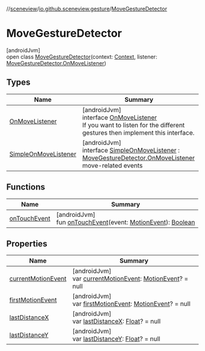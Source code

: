 //[sceneview](../../../index.md)/[io.github.sceneview.gesture](../index.md)/[MoveGestureDetector](index.md)

# MoveGestureDetector

[androidJvm]\
open class [MoveGestureDetector](index.md)(context: [Context](https://developer.android.com/reference/kotlin/android/content/Context.html), listener: [MoveGestureDetector.OnMoveListener](-on-move-listener/index.md))

## Types

| Name | Summary |
|---|---|
| [OnMoveListener](-on-move-listener/index.md) | [androidJvm]<br>interface [OnMoveListener](-on-move-listener/index.md)<br>If you want to listen for the different gestures then implement this interface. |
| [SimpleOnMoveListener](-simple-on-move-listener/index.md) | [androidJvm]<br>interface [SimpleOnMoveListener](-simple-on-move-listener/index.md) : [MoveGestureDetector.OnMoveListener](-on-move-listener/index.md)<br>move-related events |

## Functions

| Name | Summary |
|---|---|
| [onTouchEvent](on-touch-event.md) | [androidJvm]<br>fun [onTouchEvent](on-touch-event.md)(event: [MotionEvent](https://developer.android.com/reference/kotlin/android/view/MotionEvent.html)): [Boolean](https://kotlinlang.org/api/latest/jvm/stdlib/kotlin/-boolean/index.html) |

## Properties

| Name | Summary |
|---|---|
| [currentMotionEvent](current-motion-event.md) | [androidJvm]<br>var [currentMotionEvent](current-motion-event.md): [MotionEvent](https://developer.android.com/reference/kotlin/android/view/MotionEvent.html)? = null |
| [firstMotionEvent](first-motion-event.md) | [androidJvm]<br>var [firstMotionEvent](first-motion-event.md): [MotionEvent](https://developer.android.com/reference/kotlin/android/view/MotionEvent.html)? = null |
| [lastDistanceX](last-distance-x.md) | [androidJvm]<br>var [lastDistanceX](last-distance-x.md): [Float](https://kotlinlang.org/api/latest/jvm/stdlib/kotlin/-float/index.html)? = null |
| [lastDistanceY](last-distance-y.md) | [androidJvm]<br>var [lastDistanceY](last-distance-y.md): [Float](https://kotlinlang.org/api/latest/jvm/stdlib/kotlin/-float/index.html)? = null |
